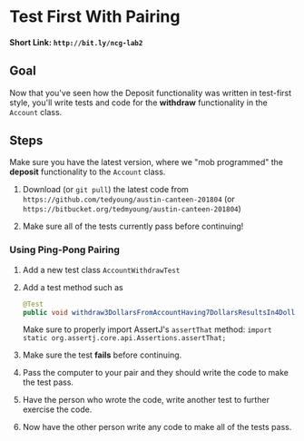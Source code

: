 # Test First With Pairing

#### Short Link: `http://bit.ly/ncg-lab2`

## Goal

Now that you've seen how the Deposit functionality was written in test-first style, you'll write tests and code for the  **withdraw** functionality in the `Account` class.

## Steps

Make sure you have the latest version, where we "mob programmed" the **deposit** functionality to the `Account` class.

1. Download (or `git pull`) the latest code from `https://github.com/tedyoung/austin-canteen-201804` (or `https://bitbucket.org/tedmyoung/austin-canteen-201804`)

1. Make sure all of the tests currently pass before continuing!

### Using Ping-Pong Pairing

1. Add a new test class `AccountWithdrawTest`

1. Add a test method such as
 
    ```java
    @Test
    public void withdraw3DollarsFromAccountHaving7DollarsResultsIn4DollarBalance() throws Exception
    ```

   Make sure to properly import AssertJ's `assertThat` method: `import static org.assertj.core.api.Assertions.assertThat;`

1. Make sure the test **fails** before continuing.

1. Pass the computer to your pair and they should write the code to make the test pass.

1. Have the person who wrote the code, write another test to further exercise the code.

1. Now have the other person write any code to make all of the tests pass.
